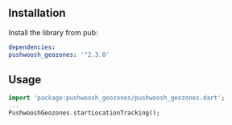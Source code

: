 ## Installation

Install the library from pub:

```yaml
dependencies:
pushwoosh_geozones: '^2.3.0'
```

## Usage
```dart
import 'package:pushwoosh_geozones/pushwoosh_geozones.dart';
...
PushwooshGeozones.startLocationTracking();
```
